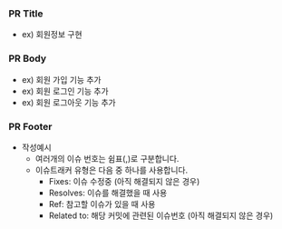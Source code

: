 ### PR Title
<!-- pr 제목을 입력 해주세요. -->
- ex) 회원정보 구현

### PR Body
<!-- 개발한 내용에 대한 설명을 적어주세요. -->
- ex) 회원 가입 기능 추가
- ex) 회원 로그인 기능 추가
- ex) 회원 로그아웃 기능 추가

### PR Footer
<!-- issuetraker ID 명시 또는 기타 추가사항이 있을 경우 작성해주세요 -->
- 작성예시
    - 여러개의 이슈 번호는 쉼표(,)로 구분합니다.
    - 이슈트래커 유형은 다음 중 하나를 사용합니다.
        - Fixes: 이슈 수정중 (아직 해결되지 않은 경우)
        - Resolves: 이슈를 해결했을 때 사용
        - Ref: 참고할 이슈가 있을 때 사용
        - Related to: 해당 커밋에 관련된 이슈번호 (아직 해결되지 않은 경우)
